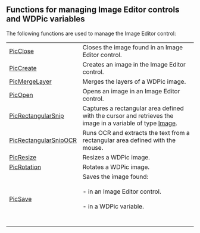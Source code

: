


## Functions for managing Image Editor controls and WDPic variables
			



<a name="NOTE1"></a>
<a name="NOTE1_1"></a>
The following functions are used to manage the Image Editor control: 



|   |   |
| --- | --- |
| [PicClose](../WDLang1/1000023382.md) | Closes the image found in an Image Editor control. |
| [PicCreate](../WDLang1/1000023380.md) | Creates an image in the Image Editor control. |
| [PicMergeLayer](../WDLang1/1000024865.md) | Merges the layers of a WDPic image. |
| [PicOpen](../WDLang1/1000023379.md) | Opens an image in an Image Editor control. |
| [PicRectangularSnip](../WDLang1/1410088683.md) | Captures a rectangular area defined with the cursor and retrieves the image in a variable of type [Image](../WDLang1/1000019650.md). |
| [PicRectangularSnipOCR](../WDLang1/1410088839.md) | Runs OCR and extracts the text from a rectangular area defined with the mouse. |
| [PicResize](../WDLang1/1000024635.md) | Resizes a WDPic image. |
| [PicRotation](../WDLang1/1000024633.md) | Rotates a WDPic image. |
| [PicSave](../WDLang1/1000023381.md) | Saves the image found: <br><br>- in an Image Editor control.<br><br>- in a WDPic variable. <br><br><br> |







